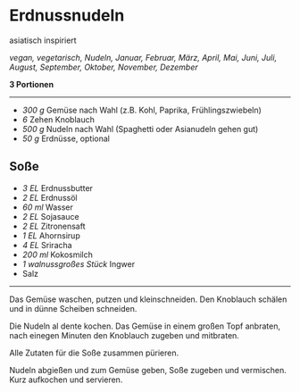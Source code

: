 # Erdnussnudeln

asiatisch inspiriert

*vegan, vegetarisch, Nudeln, Januar, Februar, März, April, Mai, Juni, Juli, August, September, Oktober, November, Dezember*

**3 Portionen**

---

- *300 g* Gemüse nach Wahl (z.B. Kohl, Paprika, Frühlingszwiebeln)
- *6* Zehen Knoblauch
- *500 g* Nudeln nach Wahl (Spaghetti oder Asianudeln gehen gut)
- *50 g* Erdnüsse, optional

## Soße

- *3 EL* Erdnussbutter
- *2 EL* Erdnussöl
- *60 ml* Wasser
- *2 EL* Sojasauce
- *2 EL* Zitronensaft
- *1 EL* Ahornsirup
- *4 EL* Sriracha
- *200 ml* Kokosmilch
- *1 walnussgroßes Stück* Ingwer
- Salz

---

Das Gemüse waschen, putzen und kleinschneiden. Den Knoblauch schälen und in dünne Scheiben schneiden.

Die Nudeln al dente kochen. Das Gemüse in einem großen Topf anbraten, nach einegen Minuten den Knoblauch zugeben und mitbraten.

Alle Zutaten für die Soße zusammen pürieren. 

Nudeln abgießen und zum Gemüse geben, Soße zugeben und vermischen. Kurz aufkochen und servieren.